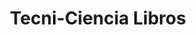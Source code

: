 ---
title: "Tecni-Ciencia Libros"
url: /caracas/tecni-ciencia-libros-av-la-estancia/
shop: libros
---